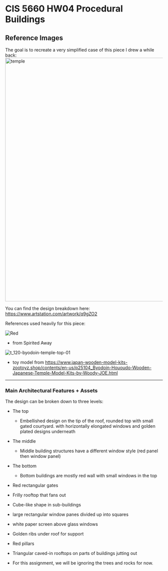 # CIS 5660 HW04 Procedural Buildings

## Reference Images
The goal is to recreate a very simplified case of this piece I drew a while back:
<img width="778" alt="temple" src="https://github.com/user-attachments/assets/625699f9-a808-4a03-afb0-c0d504618b6b" />

You can find the design breakdown here:
https://www.artstation.com/artwork/q9gZO2

References used heavily for this piece:

![Red](https://github.com/user-attachments/assets/4c7f6f81-8351-4cee-891a-56d304fa12b7)
- from Spirited Away

![t_120-byodoin-temple-top-01](https://github.com/user-attachments/assets/b763c3a2-b052-43a6-88a2-f43c5ceb0217)
- toy model from https://www.japan-wooden-model-kits-zootoyz.shop/contents/en-us/p25104_Byodoin-Hououdo-Wooden-Japanese-Temple-Model-Kits-by-Woody-JOE.html
---
### Main Architectural Features + Assets
The design can be broken down to three levels: 
- The top
  - Embellished design on the tip of the roof, rounded top with small gated courtyard. with horizontally elongated windows and golden plated designs underneath 
- The middle
   - Middle building structures have a different window style (red panel then window panel)

- The bottom
   - Bottom buildings are mostly red wall with small windows in the top

- Red rectangular gates
- Frilly rooftop that fans out
- Cube-like shape in sub-buildings
- large rectangular window panes divided up into squares
- white paper screen above glass windows
- Golden ribs under roof for support
- Red pillars
- Triangular caved-in rooftops on parts of buildings jutting out

- For this assignment, we will be ignoring the trees and rocks for now.
